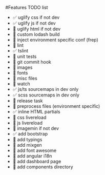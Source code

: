 #Features TODO list
* :white_check_mark: uglify css if not dev
* :white_check_mark: uglify js if not dev
* :red_circle: uglify html if not dev
* :red_circle: custom lodash build
* :red_circle: inject environment specific conf (frep)
* :red_circle: lint
* :white_check_mark: tslint
* :red_circle: unit tests
* :red_circle: git commit hook
* :red_circle: images
* :red_circle: fonts
* :red_circle: misc files
* :red_circle: watch
* :white_check_mark: js/ts sourcemaps in dev only
* :white_check_mark: scss sourcemaps in dev only
* :red_circle: release task 
* :red_circle: preprocess files (environment specific)
* :white_check_mark: inline HTML partials
* :red_circle: css livereload
* :red_circle: js livereload
* :red_circle: imagemin if not dev
* :white_check_mark: add bootstrap
* :red_circle: add typings
* :red_circle: add mixgen
* :red_circle: add font awesome
* :red_circle: add angular i18n
* :red_circle: add dashboard page
* :red_circle: add components directory

